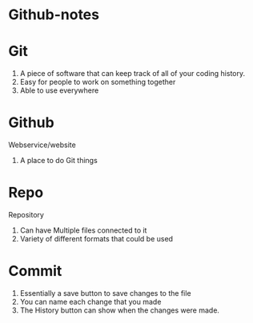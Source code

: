 # Github-notes

# Git
<p> 
<ol>
<li>A piece of software that can keep track of all of your coding history. </li>
<li> Easy for people to work on something together </li>
<li> Able to use everywhere</li>

</ol>
</p>

# Github
<p> 
Webservice/website
<ol>
 <li> A place to do Git things </li>
 

</ol>



</p>

# Repo
<p> Repository 
</p>

<ol>
<li> 
Can have Multiple files connected to it 
</li>
<li>
Variety of different formats that could be used
</li>
</ol>

# Commit
<ol>
<li>
Essentially a save button to save changes to the file
</li>
<li>
You can name each change that you made 
</li>
<li>
The History button can show when the changes were made.
</li>
</ol>